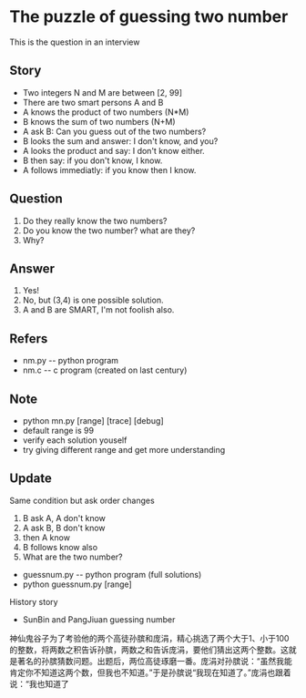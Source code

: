 The puzzle of guessing two number
======

This is the question in an interview

Story
------
* Two integers N and  M are between [2, 99]
* There are two smart persons A and B
* A knows the product of two numbers (N*M)
* B knows the sum of two numbers (N+M)
* A ask B: Can you guess out of the two numbers?
* B looks the sum and answer: I don't know, and you?
* A looks the product and say: I don't know either.
* B then say: if you don't know, I know.
* A follows immediatly: if you know then I know.

Question
-----
1. Do they really know the two numbers? 
2. Do you know the two number? what are they?
3. Why?

Answer
-----
1. Yes!
2. No, but (3,4) is one possible solution.
3. A and B are SMART, I'm not foolish also.

Refers
-----
- nm.py -- python program
- nm.c  -- c program (created on last century)

Note
-----
* python mn.py [range] [trace] [debug]
* default range is 99
* verify each solution youself
* try giving different range and get more understanding  

Update
-----
Same condition but ask order changes
1. B ask A, A don't know
2. A ask B, B don't know
3. then A know
4. B follows know also
5. What are the two number?

- guessnum.py -- python program (full solutions)
- python guessnum.py [range]

History story
- SunBin and PangJiuan guessing number

神仙鬼谷子为了考验他的两个高徒孙膑和庞涓，精心挑选了两个大于1、小于100的整数，将两数之积告诉孙膑，两数之和告诉庞涓，要他们猜出这两个整数。这就是著名的孙膑猜数问题。出题后，两位高徒琢磨一番。庞涓对孙膑说：“虽然我能肯定你不知道这两个数，但我也不知道。”于是孙膑说“我现在知道了。”庞涓也跟着说：“我也知道了
